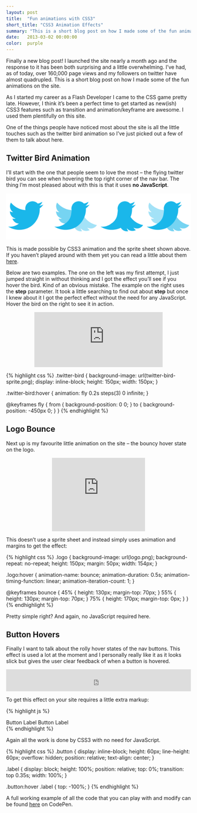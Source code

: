 ```yaml
---
layout: post
title:  "Fun animations with CSS3"
short_title: "CSS3 Animation Effects"
summary: "This is a short blog post on how I made some of the fun animations on this site"
date:   2013-03-02 00:00:00
color:  purple
---
```


Finally a new blog post! I launched the site nearly a month ago and the response to it has been both surprising and a little overwhelming. I’ve had, as of today, over 160,000 page views and my followers on twitter have almost quadrupled. This is a short blog post on how I made some of the fun animations on the site.

As I started my career as a Flash Developer I came to the CSS game pretty late. However, I think it’s been a perfect time to get started as new(ish) CSS3 features such as transition and animation/keyframe are awesome. I used them plentifully on this site.

One of the things people have noticed most about the site is all the little touches such as the twitter bird animation so I’ve just picked out a few of them to talk about here.

## Twitter Bird Animation

I’ll start with the one that people seem to love the most – the flying twitter bird you can see when hovering the top right corner of the nav bar. The thing I’m most pleased about with this is that it uses **no JavaScript**.

![Twitter bird sprite](/images/fun-animations-with-css3/twitter-bird-sprite.png)

This is made possible by CSS3 animation and the sprite sheet shown above. If you haven’t played around with them yet you can read a little about them [here](http://www.w3schools.com/css3/css3_animations.asp).

Below are two examples. The one on the left was my first attempt, I just jumped straight in without thinking and I got the effect you’ll see if you hover the bird. Kind of an obvious mistake. The example on the right uses the **step** parameter. It took a little searching to find out about **step** but once I knew about it I got the perfect effect without the need for any JavaScript. Hover the bird on the right to see it in action.

<div style="margin: 0 auto; max-width: 350px; height: 150px; overflow: hidden;">
	<iframe style="border: none; display: inline-block; float: left;" name="twitter-bird" src="http://www.minimalmonkey.com/lab/css3-animations/twitter.html" width="380px" height="150px" frameborder="0" scrolling="auto" name="twitter-bird"></iframe>
</div>

{% highlight css %}
.twitter-bird {
    background-image: url(twitter-bird-sprite.png);
    display: inline-block;
    height: 150px;
    width: 150px;
}

.twitter-bird:hover {
    animation: fly 0.2s steps(3) 0 infinite;
}

@keyframes fly {
    from { background-position: 0 0; }
    to { background-position: -450px 0; }
}
{% endhighlight %}

## Logo Bounce

Next up is my favourite little animation on the site – the bouncy hover state on the logo.

<div style="margin: 0 auto; max-width: 254px; height: 200px; overflow: hidden;">
	<iframe style="overflow: hidden; border: none; display: inline-block; float: left;" name="logo" src="http://www.minimalmonkey.com/lab/css3-animations/logo.html" width="254px" height="200px" frameborder="0" scrolling="auto" name="logo"></iframe>
</div>

This doesn’t use a sprite sheet and instead simply uses animation and margins to get the effect:

{% highlight css %}
.logo {
    background-image: url(logo.png);
    background-repeat: no-repeat;
    height: 150px;
    margin: 50px;
    width: 154px;
}

.logo:hover {
    animation-name: bounce;
    animation-duration: 0.5s;
    animation-timing-function: linear;
    animation-iteration-count: 1;
}

@keyframes bounce {
    45% {
        height: 130px;
        margin-top: 70px;
    }
    55% {
        height: 130px;
        margin-top: 70px;
    }
    75% {
        height: 170px;
        margin-top: 0px;
    }
}
{% endhighlight %}

Pretty simple right? And again, no JavaScript required here.

## Button Hovers

Finally I want to talk about the rolly hover states of the nav buttons. This effect is used a lot at the moment and I personally really like it as it looks slick but gives the user clear feedback of when a button is hovered.

<div style="margin: 0 auto; width: 100%; height: 60px; overflow: hidden;">
	<iframe style="overflow: hidden; border: none; display: inline-block; float: left;" name="button" src="http://www.minimalmonkey.com/lab/css3-animations/button.html" width="100%" height="60px" frameborder="0" scrolling="auto" name="button"></iframe>
</div>

To get this effect on your site requires a little extra markup:

{% highlight js %}
<div class="button">
    <span class="label">Button Label</span>
    <span class="label">Button Label</span>
</div>
{% endhighlight %}

Again all the work is done by CSS3 with no need for JavaScript.

{% highlight css %}
.button {
    display: inline-block;
    height: 60px;
    line-height: 60px;
    overflow: hidden;
    position: relative;
    text-align: center;
}

.label {
    display: block;
    height: 100%;
    position: relative;
    top: 0%;
    transition: top 0.35s;
    width: 100%;
}

.button:hover .label {
    top: -100%;
}
{% endhighlight %}

A full working example of all the code that you can play with and modify can be found [here](http://codepen.io/minimalmonkey/pen/AHxys) on CodePen.
